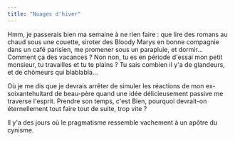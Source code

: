 ```yaml
---
title: "Nuages d'hiver"
---
```


Hmm, je passerais bien ma semaine à ne rien faire : que lire des romans au
chaud sous une couette, siroter des Bloody Marys en bonne compagnie dans un
café parisien, me promener sous un parapluie, et dormir... Comment ça des
vacances ? Non non, tu es en période d'essai mon petit monsieur, tu travailles
et tu te plains ? Tu sais combien il y'a de glandeurs, et de chômeurs qui
blablabla...

Où je me dis que je devrais arrêter de simuler les réactions de mon ex-
soixantehuitard de beau-père quand une idée délicieusement passive me traverse
l'esprit. Prendre son temps, c'est Bien, pourquoi devrait-on éternellement
tout faire tout de suite, trop vite ?

Il y'a des jours où le pragmatisme ressemble vachement à un apôtre du cynisme.

